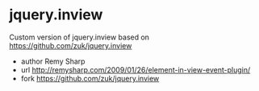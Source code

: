 # jquery.inview
Custom version of jquery.inview based on https://github.com/zuk/jquery.inview


 * author Remy Sharp
 * url http://remysharp.com/2009/01/26/element-in-view-event-plugin/
 * fork https://github.com/zuk/jquery.inview

